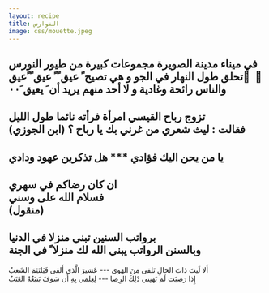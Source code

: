 ```yaml
---
layout: recipe
title: النوارس
image: css/mouette.jpeg
---
```


في ميناء مدينة الصويرة مجموعات كبيرة من طيور النورس    
تحلق طول النهار في الجو  و هي تصيح  ً عيق ً ً عيق ً ًعيق ً ،    
والناس رائحة وغادية  و  لا أحد منهم يريد أن َ يعيق َ٠٠    
--------------    
تزوج رباح القيسي امرأة فرأته نائما طول الليل    
فقالت : ليث شعري من غرني بك يا رباح ؟ (ابن الجوزي)       
--------------    
يا من يحن اليك فؤادي *** هل تذكرين عهود ودادي    
--------------    

ان كان رضاكم في سهري    
فسلام الله على وسني    
(منقول)    
--------------    

برواتب السنين تبني منزلا في الدنيا    
وبالسنن الرواتب يبني الله لك منزلا ً في  الجنة    
--------------    
 أَلا لَيتَ ذاتَ الخالِ تَلقى مِنَ الهَوى --- عَشيرَ الَّذي أَلقى فَيَلتَئِمَ الشَعبُ    
 إِذا رَضيَت لَم يَهنِني ذَلِكَ الرِضا --- لِعِلمي بِهِ أَن سَوفَ يَتبَعُهُ العَتَبُ
